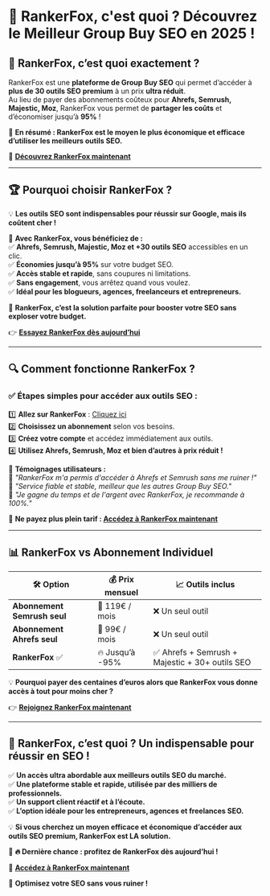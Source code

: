 # 🤔 RankerFox, c'est quoi ? Découvrez le Meilleur Group Buy SEO en 2025 !  

## 🔎 RankerFox, c’est quoi exactement ?  

RankerFox est une **plateforme de Group Buy SEO** qui permet d’accéder à **plus de 30 outils SEO premium** à un prix **ultra réduit**.  
Au lieu de payer des abonnements coûteux pour **Ahrefs, Semrush, Majestic, Moz**, RankerFox vous permet de **partager les coûts** et d’économiser jusqu’à **95%** !  

🚀 **En résumé : RankerFox est le moyen le plus économique et efficace d’utiliser les meilleurs outils SEO.**  

🔗 **[Découvrez RankerFox maintenant](https://rankerfox.com/?ref=businessrentable)**  

---

## 🏆 Pourquoi choisir RankerFox ?  

💡 **Les outils SEO sont indispensables pour réussir sur Google, mais ils coûtent cher !**  

📌 **Avec RankerFox, vous bénéficiez de :**  
✅ **Ahrefs, Semrush, Majestic, Moz et +30 outils SEO** accessibles en un clic.  
✅ **Économies jusqu’à 95%** sur votre budget SEO.  
✅ **Accès stable et rapide**, sans coupures ni limitations.  
✅ **Sans engagement**, vous arrêtez quand vous voulez.  
✅ **Idéal pour les blogueurs, agences, freelanceurs et entrepreneurs.**  

📢 **RankerFox, c’est la solution parfaite pour booster votre SEO sans exploser votre budget.**  

👉 **[Essayez RankerFox dès aujourd’hui](https://rankerfox.com/?ref=businessrentable)**  

---

## 🔍 Comment fonctionne RankerFox ?  

### ✅ Étapes simples pour accéder aux outils SEO :  

1️⃣ **Allez sur RankerFox** : [Cliquez ici](https://rankerfox.com/?ref=businessrentable)  
2️⃣ **Choisissez un abonnement** selon vos besoins.  
3️⃣ **Créez votre compte** et accédez immédiatement aux outils.  
4️⃣ **Utilisez Ahrefs, Semrush, Moz et bien d’autres à prix réduit !**  

📢 **Témoignages utilisateurs :**  
💬 *"RankerFox m'a permis d'accéder à Ahrefs et Semrush sans me ruiner !"*  
💬 *"Service fiable et stable, meilleur que les autres Group Buy SEO."*  
💬 *"Je gagne du temps et de l'argent avec RankerFox, je recommande à 100%."*  

🔗 **Ne payez plus plein tarif : [Accédez à RankerFox maintenant](https://rankerfox.com/?ref=businessrentable)**  

---

## 📊 RankerFox vs Abonnement Individuel  

| 🛠️ Option | 💰 Prix mensuel | 📈 Outils inclus |
|-----------|---------------|-----------------|
| **Abonnement Semrush seul** | 💸 119€ / mois | ❌ Un seul outil |
| **Abonnement Ahrefs seul** | 💸 99€ / mois | ❌ Un seul outil |
| **RankerFox** ✅ | 🔥 Jusqu’à -95% | ✅ Ahrefs + Semrush + Majestic + 30+ outils SEO |

💡 **Pourquoi payer des centaines d’euros alors que RankerFox vous donne accès à tout pour moins cher ?**  

👉 **[Rejoignez RankerFox maintenant](https://rankerfox.com/?ref=businessrentable)**  

---

## 🎯 RankerFox, c’est quoi ? Un indispensable pour réussir en SEO !  

✅ **Un accès ultra abordable aux meilleurs outils SEO du marché.**  
✅ **Une plateforme stable et rapide, utilisée par des milliers de professionnels.**  
✅ **Un support client réactif et à l’écoute.**  
✅ **L’option idéale pour les entrepreneurs, agences et freelances SEO.**  

💡 **Si vous cherchez un moyen efficace et économique d’accéder aux outils SEO premium, RankerFox est LA solution.**  

📌 **🔥 Dernière chance : profitez de RankerFox dès aujourd’hui !**  

🔗 **[Accédez à RankerFox maintenant](https://rankerfox.com/?ref=businessrentable)**  

🚀 **Optimisez votre SEO sans vous ruiner !**  
